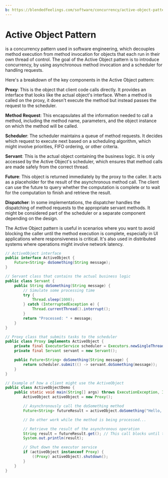 ```yaml
---
b: https://blendedfeelings.com/software/concurrency/active-object-pattern.md
---
```


# Active Object Pattern
is a concurrency pattern used in software engineering, which decouples method execution from method invocation for objects that each run in their own thread of control. The goal of the Active Object pattern is to introduce concurrency, by using asynchronous method invocation and a scheduler for handling requests.

Here's a breakdown of the key components in the Active Object pattern:

**Proxy**: This is the object that client code calls directly. It provides an interface that looks like the actual object's interface. When a method is called on the proxy, it doesn't execute the method but instead passes the request to the scheduler.

**Method Request**: This encapsulates all the information needed to call a method, including the method name, parameters, and the object instance on which the method will be called.

**Scheduler**: The scheduler maintains a queue of method requests. It decides which request to execute next based on a scheduling algorithm, which might involve priorities, FIFO ordering, or other criteria.

**Servant**: This is the actual object containing the business logic. It is only accessed by the Active Object's scheduler, which ensures that method calls are made safely from the correct thread.

**Future**: This object is returned immediately by the proxy to the caller. It acts as a placeholder for the result of the asynchronous method call. The client can use the future to query whether the computation is complete or to wait for the computation to finish and retrieve the result.

**Dispatcher**: In some implementations, the dispatcher handles the dispatching of method requests to the appropriate servant methods. It might be considered part of the scheduler or a separate component depending on the design.

The Active Object pattern is useful in scenarios where you want to avoid blocking the caller until the method execution is complete, especially in UI applications where responsiveness is critical. It's also used in distributed systems where operations might involve network latency.

```java
// ActiveObject interface
public interface ActiveObject {
    Future<String> doSomething(String message);
}

// Servant class that contains the actual business logic
public class Servant {
    public String doSomething(String message) {
        // Simulate some processing time
        try {
            Thread.sleep(1000);
        } catch (InterruptedException e) {
            Thread.currentThread().interrupt();
        }
        return "Processed: " + message;
    }
}

// Proxy class that submits tasks to the scheduler
public class Proxy implements ActiveObject {
    private final ExecutorService scheduler = Executors.newSingleThreadExecutor();
    private final Servant servant = new Servant();

    public Future<String> doSomething(String message) {
        return scheduler.submit(() -> servant.doSomething(message));
    }
}

// Example of how a client might use the ActiveObject
public class ActiveObjectDemo {
    public static void main(String[] args) throws ExecutionException, InterruptedException {
        ActiveObject activeObject = new Proxy();

        // Asynchronously call the doSomething method
        Future<String> futureResult = activeObject.doSomething("Hello, World!");

        // Do other work while the method is being processed...

        // Retrieve the result of the asynchronous operation
        String result = futureResult.get(); // This call blocks until the result is available
        System.out.println(result);

        // Shut down the executor service
        if (activeObject instanceof Proxy) {
            ((Proxy) activeObject).shutdown();
        }
    }
}

```